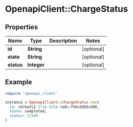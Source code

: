 # OpenapiClient::ChargeStatus

## Properties

| Name | Type | Description | Notes |
| ---- | ---- | ----------- | ----- |
| **id** | **String** |  | [optional] |
| **state** | **String** |  | [optional] |
| **status** | **Integer** |  | [optional] |

## Example

```ruby
require 'openapi_client'

instance = OpenapiClient::ChargeStatus.new(
  id: cb7eafc1-571c-425c-9adc-f56cb585cd68,
  state: completed,
  status: 22500
)
```

